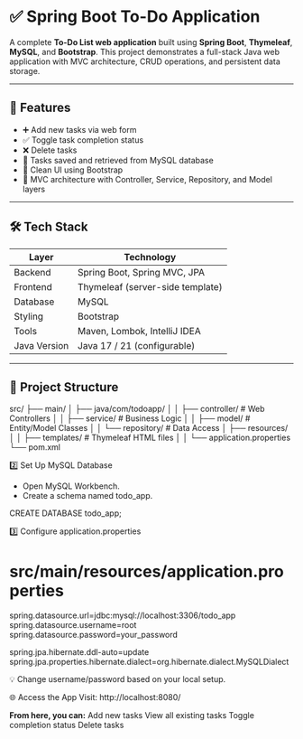 # ✅ Spring Boot To-Do Application

A complete **To-Do List web application** built using **Spring Boot**, **Thymeleaf**, **MySQL**, and **Bootstrap**. This project demonstrates a full-stack Java web application with MVC architecture, CRUD operations, and persistent data storage.

---

## 🚀 Features

- ➕ Add new tasks via web form
- ✅ Toggle task completion status
- ❌ Delete tasks
- 🔄 Tasks saved and retrieved from MySQL database
- 🎨 Clean UI using Bootstrap
- 🧠 MVC architecture with Controller, Service, Repository, and Model layers

---

## 🛠️ Tech Stack

| Layer         | Technology                      |
|---------------|----------------------------------|
| Backend       | Spring Boot, Spring MVC, JPA     |
| Frontend      | Thymeleaf (server-side template) |
| Database      | MySQL                            |
| Styling       | Bootstrap                        |
| Tools         | Maven, Lombok, IntelliJ IDEA     |
| Java Version  | Java 17 / 21 (configurable)      |

---

## 📂 Project Structure

src/
├── main/
│ ├── java/com/todoapp/
│ │ ├── controller/ # Web Controllers
│ │ ├── service/ # Business Logic
│ │ ├── model/ # Entity/Model Classes
│ │ └── repository/ # Data Access
│ ├── resources/
│ │ ├── templates/ # Thymeleaf HTML files
│ │ └── application.properties
└── pom.xml


2️⃣ Set Up MySQL Database
- Open MySQL Workbench.
- Create a schema named todo_app.

CREATE DATABASE todo_app;


3️⃣ Configure application.properties
# src/main/resources/application.properties

spring.datasource.url=jdbc:mysql://localhost:3306/todo_app
spring.datasource.username=root
spring.datasource.password=your_password

spring.jpa.hibernate.ddl-auto=update
spring.jpa.properties.hibernate.dialect=org.hibernate.dialect.MySQLDialect

💡 Change username/password based on your local setup.

🌐 Access the App
Visit:
http://localhost:8080/

**From here, you can:**
Add new tasks
View all existing tasks
Toggle completion status
Delete tasks
